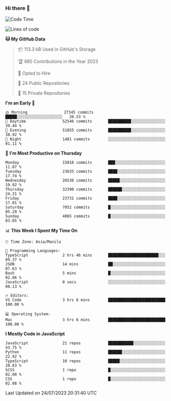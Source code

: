 ### Hi there 👋

<!--START_SECTION:waka-->
![Code Time](http://img.shields.io/badge/Code%20Time-337%20hrs%2013%20mins-blue)

![Lines of code](https://img.shields.io/badge/From%20Hello%20World%20I%27ve%20Written-58.4%20million%20lines%20of%20code-blue)

**🐱 My GitHub Data** 

> 📦 113.3 kB Used in GitHub's Storage 
 > 
> 🏆 885 Contributions in the Year 2023
 > 
> 💼 Opted to Hire
 > 
> 📜 24 Public Repositories 
 > 
> 🔑 15 Private Repositories 
 > 
**I'm an Early 🐤** 

```text
🌞 Morning                27345 commits       █████░░░░░░░░░░░░░░░░░░░░   20.53 % 
🌆 Daytime                52546 commits       ██████████░░░░░░░░░░░░░░░   39.44 % 
🌃 Evening                51855 commits       ██████████░░░░░░░░░░░░░░░   38.92 % 
🌙 Night                  1481 commits        ░░░░░░░░░░░░░░░░░░░░░░░░░   01.11 % 
```
📅 **I'm Most Productive on Thursday** 

```text
Monday                   15818 commits       ███░░░░░░░░░░░░░░░░░░░░░░   11.87 % 
Tuesday                  23635 commits       ████░░░░░░░░░░░░░░░░░░░░░   17.74 % 
Wednesday                26536 commits       █████░░░░░░░░░░░░░░░░░░░░   19.92 % 
Thursday                 32390 commits       ██████░░░░░░░░░░░░░░░░░░░   24.31 % 
Friday                   23731 commits       ████░░░░░░░░░░░░░░░░░░░░░   17.81 % 
Saturday                 7052 commits        █░░░░░░░░░░░░░░░░░░░░░░░░   05.29 % 
Sunday                   4065 commits        █░░░░░░░░░░░░░░░░░░░░░░░░   03.05 % 
```


📊 **This Week I Spent My Time On** 

```text
🕑︎ Time Zone: Asia/Manila

💬 Programming Languages: 
TypeScript               2 hrs 46 mins       ██████████████████████░░░   89.37 % 
JSON                     14 mins             ██░░░░░░░░░░░░░░░░░░░░░░░   07.63 % 
Bash                     5 mins              █░░░░░░░░░░░░░░░░░░░░░░░░   02.86 % 
JavaScript               0 secs              ░░░░░░░░░░░░░░░░░░░░░░░░░   00.13 % 

🔥 Editors: 
VS Code                  3 hrs 6 mins        █████████████████████████   100.00 % 

💻 Operating System: 
Mac                      3 hrs 6 mins        █████████████████████████   100.00 % 
```

**I Mostly Code in JavaScript** 

```text
JavaScript               21 repos            ███████████░░░░░░░░░░░░░░   43.75 % 
Python                   11 repos            ██████░░░░░░░░░░░░░░░░░░░   22.92 % 
TypeScript               10 repos            █████░░░░░░░░░░░░░░░░░░░░   20.83 % 
SCSS                     1 repo              █░░░░░░░░░░░░░░░░░░░░░░░░   02.08 % 
CSS                      1 repo              █░░░░░░░░░░░░░░░░░░░░░░░░   02.08 % 
```




 Last Updated on 24/07/2023 20:31:40 UTC
<!--END_SECTION:waka-->
